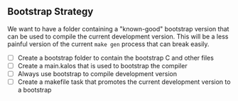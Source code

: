 ## Bootstrap Strategy

We want to have a folder containing a "known-good" bootstrap version that can be used to compile the current development
version. This will be a less painful version of the current `make gen` process that can break easily.

 - [ ] Create a bootstrap folder to contain the bootstrap C and other files
 - [ ] Create a main.kalos that is used to bootstrap the compiler
 - [ ] Always use bootstrap to compile development version
 - [ ] Create a makefile task that promotes the current development version to a bootstrap
